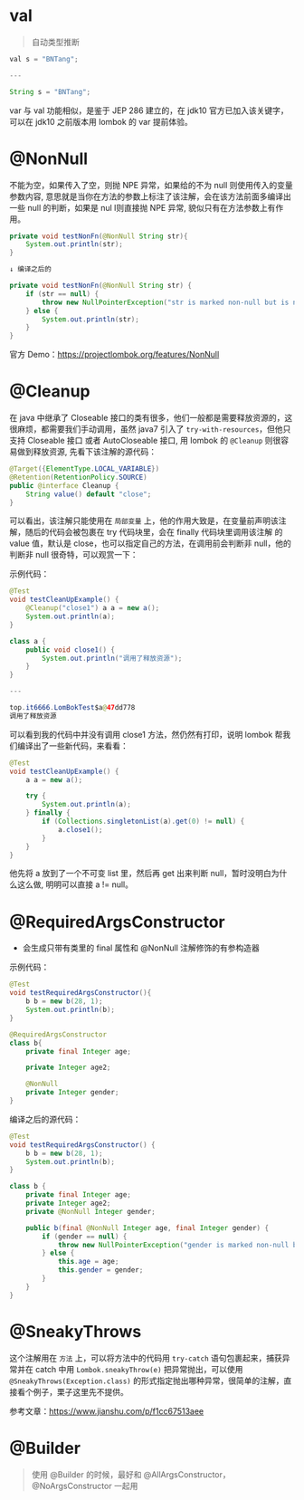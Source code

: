 # val

> 自动类型推断

```java
val s = "BNTang";

---

String s = "BNTang";
```

var 与 val 功能相似，是鉴于 JEP 286 建立的，在 jdk10 官方已加入该关键字，可以在 jdk10 之前版本用 lombok 的 var 提前体验。

# @NonNull

不能为空，如果传入了空，则抛 NPE 异常，如果给的不为 null 则使用传入的变量参数内容, 意思就是当你在方法的参数上标注了该注解，会在该方法前面多编译出一些 null 的判断，如果是 nul l则直接抛 NPE 异常, 貌似只有在方法参数上有作用。

```java
private void testNonFn(@NonNull String str){
    System.out.println(str);
}

↓ 编译之后的

private void testNonFn(@NonNull String str) {
    if (str == null) {
        throw new NullPointerException("str is marked non-null but is null");
    } else {
        System.out.println(str);
    }
}
```

官方 Demo：https://projectlombok.org/features/NonNull

# @Cleanup

在 java 中继承了 Closeable 接口的类有很多，他们一般都是需要释放资源的，这很麻烦，都需要我们手动调用，虽然 java7 引入了 `try-with-resources`，但他只支持 Closeable 接口 或者 AutoCloseable 接口, 用 lombok 的 `@Cleanup` 则很容易做到释放资源, 先看下该注解的源代码：

```java
@Target({ElementType.LOCAL_VARIABLE})
@Retention(RetentionPolicy.SOURCE)
public @interface Cleanup {
    String value() default "close";
}
```

可以看出，该注解只能使用在 `局部变量` 上，他的作用大致是，在变量前声明该注解，随后的代码会被包裹在 try 代码块里，会在 finally 代码块里调用该注解 的 value 值，默认是 close，也可以指定自己的方法，在调用前会判断非 null，他的判断非 null 很奇特，可以观赏一下：

示例代码：

```java
@Test
void testCleanUpExample() {
    @Cleanup("close1") a a = new a();
    System.out.println(a);
}

class a {
    public void close1() {
        System.out.println("调用了释放资源");
    }
}

---

top.it6666.LomBokTest$a@47dd778
调用了释放资源
```

可以看到我的代码中并没有调用 close1 方法，然仍然有打印，说明 lombok 帮我们编译出了一些新代码，来看看：

```java
@Test
void testCleanUpExample() {
    a a = new a();

    try {
        System.out.println(a);
    } finally {
        if (Collections.singletonList(a).get(0) != null) {
            a.close1();
        }
    }
}
```

他先将 a 放到了一个不可变 list 里，然后再 get 出来判断 null，暂时没明白为什么这么做, 明明可以直接 a != null。

# @RequiredArgsConstructor

- 会生成只带有类里的 final 属性和 @NonNull 注解修饰的有参构造器

示例代码：

```java
@Test
void testRequiredArgsConstructor(){
    b b = new b(28, 1);
    System.out.println(b);
}

@RequiredArgsConstructor
class b{
    private final Integer age;

    private Integer age2;

    @NonNull
    private Integer gender;
}
```

编译之后的源代码：

```java
@Test
void testRequiredArgsConstructor() {
    b b = new b(28, 1);
    System.out.println(b);
}

class b {
    private final Integer age;
    private Integer age2;
    private @NonNull Integer gender;

    public b(final @NonNull Integer age, final Integer gender) {
        if (gender == null) {
            throw new NullPointerException("gender is marked non-null but is null");
        } else {
            this.age = age;
            this.gender = gender;
        }
    }
}
```

# @SneakyThrows

这个注解用在 `方法` 上，可以将方法中的代码用 `try-catch` 语句包裹起来，捕获异常并在 catch 中用 `Lombok.sneakyThrow(e)` 把异常抛出，可以使用 `@SneakyThrows(Exception.class)` 的形式指定抛出哪种异常，很简单的注解，直接看个例子，栗子这里先不提供。

参考文章：https://www.jianshu.com/p/f1cc67513aee

# @Builder

> 使用 @Builder 的时候，最好和 @AllArgsConstructor，@NoArgsConstructor 一起用